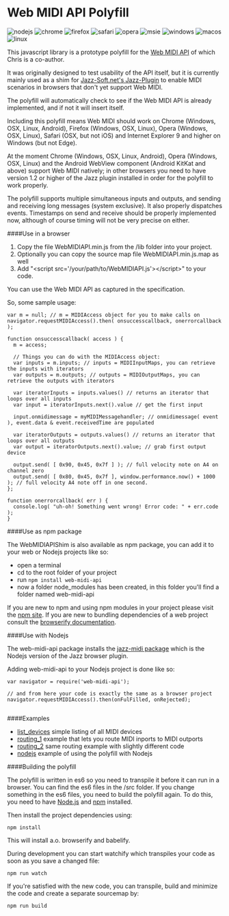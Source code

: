 # Web MIDI API Polyfill

![nodejs](http://jazz-soft.github.io/img/nodejs.jpg)
![chrome](http://jazz-soft.github.io/img/chrome.jpg)
![firefox](http://jazz-soft.github.io/img/firefox.jpg)
![safari](http://jazz-soft.github.io/img/safari.jpg)
![opera](http://jazz-soft.github.io/img/opera.jpg)
![msie](http://jazz-soft.github.io/img/msie.jpg)
![windows](http://jazz-soft.github.io/img/windows.jpg)
![macos](http://jazz-soft.github.io/img/macos.jpg)
![linux](http://jazz-soft.github.io/img/linux.jpg)

This javascript library is a prototype polyfill for the [Web MIDI API](http://webaudio.github.io/web-midi-api/) of which Chris is a co-author.

It was originally designed to test usability of the API itself, but it is currently mainly used as a shim for [Jazz-Soft.net's Jazz-Plugin](http://jazz-soft.net/) to enable MIDI scenarios in browsers that don't yet support Web MIDI.

The polyfill will automatically check to see if the Web MIDI API is already implemented, and if not it will insert itself.

Including this polyfill means Web MIDI should work on Chrome (Windows, OSX, Linux, Android), Firefox (Windows, OSX, Linux), Opera (Windows, OSX, Linux), Safari (OSX, but not iOS) and Internet Explorer 9 and higher on Windows (but not Edge).

At the moment Chrome (Windows, OSX, Linux, Android), Opera (Windows, OSX, Linux) and the Android WebView component (Android KitKat and above) support Web MIDI natively; in other browsers you need to have version 1.2 or higher of the Jazz plugin installed in order for the polyfill to work properly.

The polyfill supports multiple simultaneous inputs and outputs, and sending and receiving long messages (system exclusive). It also properly dispatches events. Timestamps on send and receive should be properly implemented now, although of course timing will not be very precise on either.

####Use in a browser

1. Copy the file WebMIDIAPI.min.js from the /lib folder into your project.
2. Optionally you can copy the source map file WebMIDIAPI.min.js.map as well
3. Add "&lt;script src='/your/path/to/WebMIDIAPI.js'>&lt;/script>" to your code.

You can use the Web MIDI API as captured in the specification.

So, some sample usage:

```
var m = null; // m = MIDIAccess object for you to make calls on
navigator.requestMIDIAccess().then( onsuccesscallback, onerrorcallback );

function onsuccesscallback( access ) {
  m = access;

  // Things you can do with the MIDIAccess object:
  var inputs = m.inputs; // inputs = MIDIInputMaps, you can retrieve the inputs with iterators
  var outputs = m.outputs; // outputs = MIDIOutputMaps, you can retrieve the outputs with iterators

  var iteratorInputs = inputs.values() // returns an iterator that loops over all inputs
  var input = iteratorInputs.next().value // get the first input

  input.onmidimessage = myMIDIMessagehandler; // onmidimessage( event ), event.data & event.receivedTime are populated

  var iteratorOutputs = outputs.values() // returns an iterator that loops over all outputs
  var output = iteratorOutputs.next().value; // grab first output device

  output.send( [ 0x90, 0x45, 0x7f ] ); // full velocity note on A4 on channel zero
  output.send( [ 0x80, 0x45, 0x7f ], window.performance.now() + 1000 ); // full velocity A4 note off in one second.
};

function onerrorcallback( err ) {
  console.log( "uh-oh! Something went wrong! Error code: " + err.code );
}
```

####Use as npm package

The WebMIDIAPIShim is also available as npm package, you can add it to your web or Nodejs projects like so:

- open a terminal
- cd to the root folder of your project
- run `npm install web-midi-api`
- now a folder node_modules has been created, in this folder you'll find a folder named web-midi-api

If you are new to npm and using npm modules in your project please visit the [npm site](https://docs.npmjs.com/). If you are new to bundling dependencies of a web project consult the [browserify documentation](https://github.com/substack/node-browserify#usage).


####Use with Nodejs

The web-midi-api package installs the [jazz-midi package](https://www.npmjs.com/package/jazz-midi) which is the Nodejs version of the Jazz browser plugin.

Adding web-midi-api to your Nodejs project is done like so:

```
var navigator = require('web-midi-api');

// and from here your code is exactly the same as a browser project
navigator.requestMIDIAccess().then(onFulFilled, onRejected);


```



####Examples

- [list_devices](http://cwilso.github.com/WebMIDIAPIShim/examples/list_devices) simple listing of all MIDI devices
- [routing_1](http://cwilso.github.com/WebMIDIAPIShim/examples/routing_1) example that lets you route MIDI inports to MIDI outports
- [routing_2](http://cwilso.github.com/WebMIDIAPIShim/examples/routing_2) same routing example with slightly different code
- [nodejs](http://cwilso.github.com/WebMIDIAPIShim/examples/nodejs) example of using the polyfill with Nodejs


####Building the polyfill

The polyfill is written in es6 so you need to transpile it before it can run in a browser. You can find the es6 files in the /src folder. If you change something in the es6 files, you need to build the polyfill again. To do this, you need to have [Node.js](http://nodejs.org/) and [npm](https://www.npmjs.org/) installed.

Then install the project dependencies using:

    npm install

This will install a.o. browserify and babelify.


During development you can start watchify which transpiles your code as soon as you save a changed file:

    npm run watch


If you're satisfied with the new code, you can transpile, build and minimize the code and create a separate sourcemap by:

    npm run build
